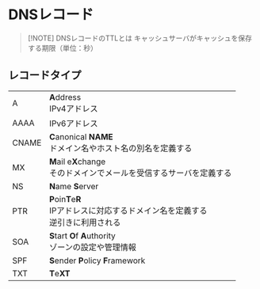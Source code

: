 

# DNSレコード


> [!NOTE] DNSレコードのTTLとは
> キャッシュサーバがキャッシュを保存する期限（単位：秒）


## レコードタイプ

|       |                                                           |
| ----- | --------------------------------------------------------- |
| A     | **A**ddress<br>IPv4アドレス                                   |
| AAAA  | IPv6アドレス                                                  |
| CNAME | **C**anonical **NAME**<br>ドメイン名やホスト名の別名を定義する              |
| MX    | **M**ail e**X**change<br>そのドメインでメールを受信するサーバを定義する          |
| NS    | **N**ame **S**erver<br>                                   |
| PTR   | **P**oin**T**e**R**<br>IPアドレスに対応するドメイン名を定義する<br>逆引きに利用される |
| SOA   | **S**tart **O**f **A**uthority<br>ゾーンの設定や管理情報             |
| SPF   | **S**ender **P**olicy **F**ramework                       |
| TXT   | **T**e**XT**                                              |



